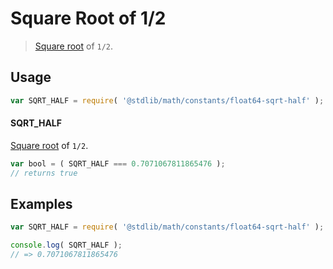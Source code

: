 # Square Root of 1/2

> [Square root][@stdlib/math/base/special/sqrt] of `1/2`.

<section class="usage">

## Usage

```javascript
var SQRT_HALF = require( '@stdlib/math/constants/float64-sqrt-half' );
```

#### SQRT_HALF

[Square root][@stdlib/math/base/special/sqrt] of `1/2`.

```javascript
var bool = ( SQRT_HALF === 0.7071067811865476 );
// returns true
```

</section>

<!-- /.usage -->

<section class="examples">

## Examples

<!-- TODO: better example -->

```javascript
var SQRT_HALF = require( '@stdlib/math/constants/float64-sqrt-half' );

console.log( SQRT_HALF );
// => 0.7071067811865476
```

</section>

<!-- /.examples -->

<section class="links">

[@stdlib/math/base/special/sqrt]: https://github.com/stdlib-js/stdlib

</section>

<!-- /.links -->
